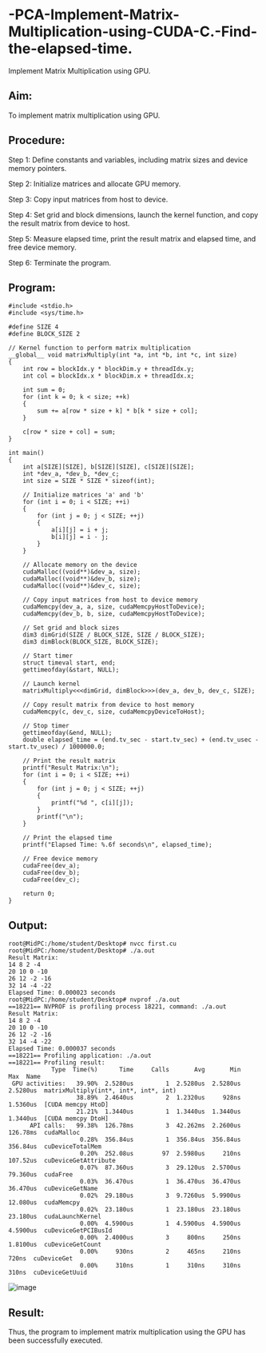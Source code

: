 # -PCA-Implement-Matrix-Multiplication-using-CUDA-C.-Find-the-elapsed-time.
Implement Matrix Multiplication using GPU.

## Aim:
To implement matrix multiplication using GPU.

## Procedure:
Step 1:
Define constants and variables, including matrix sizes and device memory pointers.

Step 2:
Initialize matrices and allocate GPU memory.

Step 3:
Copy input matrices from host to device.

Step 4:
Set grid and block dimensions, launch the kernel function, and copy the result matrix from device to host.

Step 5:
Measure elapsed time, print the result matrix and elapsed time, and free device memory.

Step 6:
Terminate the program.

## Program:
```
#include <stdio.h>
#include <sys/time.h>

#define SIZE 4
#define BLOCK_SIZE 2

// Kernel function to perform matrix multiplication
__global__ void matrixMultiply(int *a, int *b, int *c, int size)
{
    int row = blockIdx.y * blockDim.y + threadIdx.y;
    int col = blockIdx.x * blockDim.x + threadIdx.x;

    int sum = 0;
    for (int k = 0; k < size; ++k)
    {
        sum += a[row * size + k] * b[k * size + col];
    }

    c[row * size + col] = sum;
}

int main()
{
    int a[SIZE][SIZE], b[SIZE][SIZE], c[SIZE][SIZE];
    int *dev_a, *dev_b, *dev_c;
    int size = SIZE * SIZE * sizeof(int);

    // Initialize matrices 'a' and 'b'
    for (int i = 0; i < SIZE; ++i)
    {
        for (int j = 0; j < SIZE; ++j)
        {
            a[i][j] = i + j;
            b[i][j] = i - j;
        }
    }

    // Allocate memory on the device
    cudaMalloc((void**)&dev_a, size);
    cudaMalloc((void**)&dev_b, size);
    cudaMalloc((void**)&dev_c, size);

    // Copy input matrices from host to device memory
    cudaMemcpy(dev_a, a, size, cudaMemcpyHostToDevice);
    cudaMemcpy(dev_b, b, size, cudaMemcpyHostToDevice);

    // Set grid and block sizes
    dim3 dimGrid(SIZE / BLOCK_SIZE, SIZE / BLOCK_SIZE);
    dim3 dimBlock(BLOCK_SIZE, BLOCK_SIZE);

    // Start timer
    struct timeval start, end;
    gettimeofday(&start, NULL);

    // Launch kernel
    matrixMultiply<<<dimGrid, dimBlock>>>(dev_a, dev_b, dev_c, SIZE);

    // Copy result matrix from device to host memory
    cudaMemcpy(c, dev_c, size, cudaMemcpyDeviceToHost);

    // Stop timer
    gettimeofday(&end, NULL);
    double elapsed_time = (end.tv_sec - start.tv_sec) + (end.tv_usec - start.tv_usec) / 1000000.0;

    // Print the result matrix
    printf("Result Matrix:\n");
    for (int i = 0; i < SIZE; ++i)
    {
        for (int j = 0; j < SIZE; ++j)
        {
            printf("%d ", c[i][j]);
        }
        printf("\n");
    }

    // Print the elapsed time
    printf("Elapsed Time: %.6f seconds\n", elapsed_time);

    // Free device memory
    cudaFree(dev_a);
    cudaFree(dev_b);
    cudaFree(dev_c);

    return 0;
}
```

## Output:
```
root@MidPC:/home/student/Desktop# nvcc first.cu
root@MidPC:/home/student/Desktop# ./a.out
Result Matrix:
14 8 2 -4 
20 10 0 -10 
26 12 -2 -16 
32 14 -4 -22 
Elapsed Time: 0.000023 seconds
root@MidPC:/home/student/Desktop# nvprof ./a.out
==18221== NVPROF is profiling process 18221, command: ./a.out
Result Matrix:
14 8 2 -4 
20 10 0 -10 
26 12 -2 -16 
32 14 -4 -22 
Elapsed Time: 0.000037 seconds
==18221== Profiling application: ./a.out
==18221== Profiling result:
            Type  Time(%)      Time     Calls       Avg       Min       Max  Name
 GPU activities:   39.90%  2.5280us         1  2.5280us  2.5280us  2.5280us  matrixMultiply(int*, int*, int*, int)
                   38.89%  2.4640us         2  1.2320us     928ns  1.5360us  [CUDA memcpy HtoD]
                   21.21%  1.3440us         1  1.3440us  1.3440us  1.3440us  [CUDA memcpy DtoH]
      API calls:   99.38%  126.78ms         3  42.262ms  2.2600us  126.78ms  cudaMalloc
                    0.28%  356.84us         1  356.84us  356.84us  356.84us  cuDeviceTotalMem
                    0.20%  252.08us        97  2.5980us     210ns  107.52us  cuDeviceGetAttribute
                    0.07%  87.360us         3  29.120us  2.5700us  79.360us  cudaFree
                    0.03%  36.470us         1  36.470us  36.470us  36.470us  cuDeviceGetName
                    0.02%  29.180us         3  9.7260us  5.9900us  12.080us  cudaMemcpy
                    0.02%  23.180us         1  23.180us  23.180us  23.180us  cudaLaunchKernel
                    0.00%  4.5900us         1  4.5900us  4.5900us  4.5900us  cuDeviceGetPCIBusId
                    0.00%  2.4000us         3     800ns     250ns  1.8100us  cuDeviceGetCount
                    0.00%     930ns         2     465ns     210ns     720ns  cuDeviceGet
                    0.00%     310ns         1     310ns     310ns     310ns  cuDeviceGetUuid
```
![image](https://github.com/Harshini1331/-PCA-Implement-Matrix-Multiplication-using-CUDA-C.-Find-the-elapsed-time./assets/75235554/3bec5c8b-c777-4fe9-84f4-3eb889b9b643)


## Result:
Thus, the program to implement matrix multiplication using the GPU has been successfully executed.
